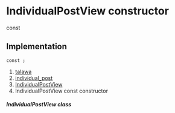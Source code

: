 
<div>

# IndividualPostView constructor

</div>


const 



## Implementation

``` language-dart
const ;
```







1.  [talawa](../../index.md)
2.  [individual_post](../../views_after_auth_screens_feed_individual_post/)
3.  [IndividualPostView](../../views_after_auth_screens_feed_individual_post/IndividualPostView-class.md)
4.  IndividualPostView const constructor

##### IndividualPostView class







